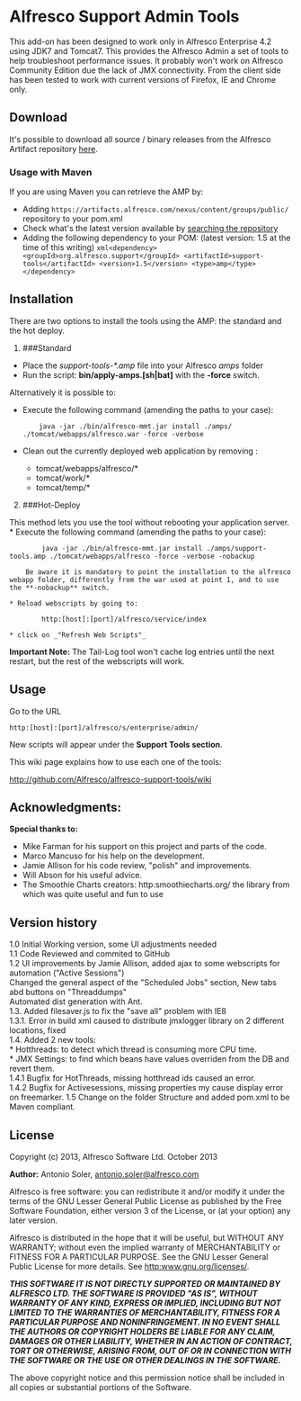 # Alfresco Support Admin Tools    
    
    
This add-on has been designed to work only in Alfresco Enterprise 4.2 using JDK7 and Tomcat7. This provides the Alfresco Admin a set of tools to help troubleshoot performance issues.
It probably won't work on Alfresco Community Edition due the lack of JMX connectivity. From the client side has been tested to work with current versions of Firefox, IE and Chrome only. 

## Download

It's possible to download all  source / binary releases from the Alfresco Artifact repository [here](https://artifacts.alfresco.com/nexus/content/groups/public/org/alfresco/support/support-tools/).

### Usage with Maven

If you are using Maven you can retrieve the AMP by:

   * Adding `https://artifacts.alfresco.com/nexus/content/groups/public/` repository to your pom.xml 
   * Check what's the latest version available by [searching the repository](https://artifacts.alfresco.com/nexus/index.html#nexus-search;gav~org.alfresco.support~support-tools~~amp~)
   * Adding the following dependency to your POM: (latest version: 1.5 at the time of this writing)
	```xml<dependency>
	<groupId>org.alfresco.support</groupId>
	<artifactId>support-tools</artifactId>
	<version>1.5</version>
	<type>amp</type>
	</dependency>```

## Installation
There are two options to install the tools using the AMP: the standard and the hot deploy.

1. ###Standard

  *	Place the _support-tools-*.amp_ file into your Alfresco _amps_ folder 
  * Run the script: **bin/apply-amps.[sh|bat]** with the **-force** switch.
  
  Alternatively it is possible to: 
  *	Execute the following command (amending the paths to your case):
  
    		java -jar ./bin/alfresco-mmt.jar install ./amps/ ./tomcat/webapps/alfresco.war -force -verbose
  
  *	Clean out the currently deployed web application by removing :
  	* tomcat/webapps/alfresco/*
  	* tomcat/work/*
  	* tomcat/temp/*

2. ###Hot-Deploy

  This method lets you use the tool without rebooting your application server.
	* Execute the following command (amending the paths to your case):

			java -jar ./bin/alfresco-mmt.jar install ./amps/support-tools.amp ./tomcat/webapps/alfresco -force -verbose -nobackup
    
		Be aware it is mandatory to point the installation to the alfresco webapp folder, differently from the war used at point 1, and to use the **-nobackup** switch. 
	
	* Reload webscripts by going to:
	
			http:[host]:[port]/alfresco/service/index
	
	* click on _"Refresh Web Scripts"_
	
  **Important Note:** The Tail-Log tool won't cache log entries until the next restart, but the rest of the webscripts will work.


## Usage
Go to the URL
    
    http:[host]:[port]/alfresco/s/enterprise/admin/
    
New scripts will appear under the **Support Tools section**.

This wiki page explains how to use each one of the tools:

http://github.com/Alfresco/alfresco-support-tools/wiki


## Acknowledgments:
**Special thanks to:**  
* Mike Farman for his support on this project and parts of the code.  
* Marco Mancuso for his help on the development.  
* Jamie Allison for his code review, "polish" and improvements.  
* Will Abson for his useful advice.  
* The Smoothie Charts creators: 
	http:smoothiecharts.org/ the library from which was quite useful and fun to use

## Version history

 1.0 Initial Working version, some UI adjustments needed  
 1.1 Code Reviewed and commited to GitHub  
 1.2 UI improvements by Jamie Allison, added ajax to some webscripts for automation ("Active Sessions")   
	 Changed the general aspect of the "Scheduled Jobs" section, New tabs abd buttons on "Threaddumps"   
     Automated dist generation with Ant.  
 1.3. Added filesaver.js to fix the "save all" problem with IE8  
 1.3.1. Error in build xml caused to distribute jmxlogger library on 2 different locations, fixed   
 1.4. Added 2 new tools:  
	* Hotthreads: to detect which thread is consuming more CPU time.  
	* JMX Settings: to find which beans have values overriden from the DB and revert them.  
 1.4.1 Bugfix for HotThreads, missing hotthread ids caused an error.  
 1.4.2 Bugfix for Activesessions, missing properties my cause display error on freemarker.
 1.5 Change on the folder Structure and added pom.xml to be Maven compliant.


## License

Copyright (c) 2013, Alfresco Software Ltd. October 2013

**Author:** Antonio Soler, antonio.soler@alfresco.com

Alfresco is free software: you can redistribute it and/or modify
it under the terms of the GNU Lesser General Public License as published by
the Free Software Foundation, either version 3 of the License, or
(at your option) any later version.

Alfresco is distributed in the hope that it will be useful,
but WITHOUT ANY WARRANTY; without even the implied warranty of
MERCHANTABILITY or FITNESS FOR A PARTICULAR PURPOSE.  See the
GNU Lesser General Public License for more details.
See <http:www.gnu.org/licenses/>.

_**THIS SOFTWARE IT IS NOT DIRECTLY SUPPORTED OR MAINTAINED BY ALFRESCO LTD.
THE SOFTWARE IS PROVIDED "AS IS", WITHOUT WARRANTY OF ANY KIND, EXPRESS OR
IMPLIED, INCLUDING BUT NOT LIMITED TO THE WARRANTIES OF MERCHANTABILITY,
FITNESS FOR A PARTICULAR PURPOSE AND NONINFRINGEMENT. IN NO EVENT SHALL THE
AUTHORS OR COPYRIGHT HOLDERS BE LIABLE FOR ANY CLAIM, DAMAGES OR OTHER
LIABILITY, WHETHER IN AN ACTION OF CONTRACT, TORT OR OTHERWISE, ARISING FROM,
OUT OF OR IN CONNECTION WITH THE SOFTWARE OR THE USE OR OTHER DEALINGS IN
THE SOFTWARE.**_

The above copyright notice and this permission notice shall be included in
all copies or substantial portions of the Software.
